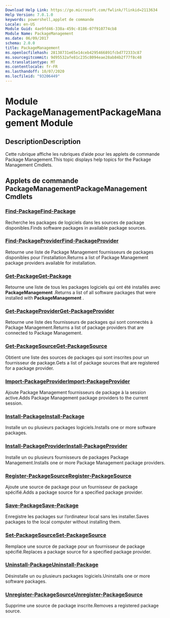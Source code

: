 ```yaml
---
Download Help Link: https://go.microsoft.com/fwlink/?linkid=2113634
Help Version: 7.0.1.0
keywords: powershell,applet de commande
Locale: en-US
Module Guid: 4ae9fd46-338a-459c-8186-07f910774cb8
Module Name: PackageManagement
ms.date: 06/09/2017
schema: 2.0.0
title: PackageManagement
ms.openlocfilehash: 28138731e65e14ceb4295466891fcbd772333c87
ms.sourcegitcommit: 9d95532afe81c235c8094eae28ab84b2f77f8c48
ms.translationtype: MT
ms.contentlocale: fr-FR
ms.lasthandoff: 10/07/2020
ms.locfileid: "93206449"
---
```

# <span data-ttu-id="e2dca-103">Module PackageManagement</span><span class="sxs-lookup"><span data-stu-id="e2dca-103">PackageManagement Module</span></span>

## <span data-ttu-id="e2dca-104">Description</span><span class="sxs-lookup"><span data-stu-id="e2dca-104">Description</span></span>

<span data-ttu-id="e2dca-105">Cette rubrique affiche les rubriques d’aide pour les applets de commande Package Management.</span><span class="sxs-lookup"><span data-stu-id="e2dca-105">This topic displays help topics for the Package Management Cmdlets.</span></span>

## <span data-ttu-id="e2dca-106">Applets de commande PackageManagement</span><span class="sxs-lookup"><span data-stu-id="e2dca-106">PackageManagement Cmdlets</span></span>

### [<span data-ttu-id="e2dca-107">Find-Package</span><span class="sxs-lookup"><span data-stu-id="e2dca-107">Find-Package</span></span>](Find-Package.md)
<span data-ttu-id="e2dca-108">Recherche les packages de logiciels dans les sources de package disponibles.</span><span class="sxs-lookup"><span data-stu-id="e2dca-108">Finds software packages in available package sources.</span></span>

### [<span data-ttu-id="e2dca-109">Find-PackageProvider</span><span class="sxs-lookup"><span data-stu-id="e2dca-109">Find-PackageProvider</span></span>](Find-PackageProvider.md)
<span data-ttu-id="e2dca-110">Retourne une liste de Package Management fournisseurs de packages disponibles pour l’installation.</span><span class="sxs-lookup"><span data-stu-id="e2dca-110">Returns a list of Package Management package providers available for installation.</span></span>

### [<span data-ttu-id="e2dca-111">Get-Package</span><span class="sxs-lookup"><span data-stu-id="e2dca-111">Get-Package</span></span>](Get-Package.md)
<span data-ttu-id="e2dca-112">Retourne une liste de tous les packages logiciels qui ont été installés avec **PackageManagement** .</span><span class="sxs-lookup"><span data-stu-id="e2dca-112">Returns a list of all software packages that were installed with **PackageManagement** .</span></span>

### [<span data-ttu-id="e2dca-113">Get-PackageProvider</span><span class="sxs-lookup"><span data-stu-id="e2dca-113">Get-PackageProvider</span></span>](Get-PackageProvider.md)
<span data-ttu-id="e2dca-114">Retourne une liste des fournisseurs de packages qui sont connectés à Package Management.</span><span class="sxs-lookup"><span data-stu-id="e2dca-114">Returns a list of package providers that are connected to Package Management.</span></span>

### [<span data-ttu-id="e2dca-115">Get-PackageSource</span><span class="sxs-lookup"><span data-stu-id="e2dca-115">Get-PackageSource</span></span>](Get-PackageSource.md)
<span data-ttu-id="e2dca-116">Obtient une liste des sources de packages qui sont inscrites pour un fournisseur de package.</span><span class="sxs-lookup"><span data-stu-id="e2dca-116">Gets a list of package sources that are registered for a package provider.</span></span>

### [<span data-ttu-id="e2dca-117">Import-PackageProvider</span><span class="sxs-lookup"><span data-stu-id="e2dca-117">Import-PackageProvider</span></span>](Import-PackageProvider.md)
<span data-ttu-id="e2dca-118">Ajoute Package Management fournisseurs de package à la session active.</span><span class="sxs-lookup"><span data-stu-id="e2dca-118">Adds Package Management package providers to the current session.</span></span>

### [<span data-ttu-id="e2dca-119">Install-Package</span><span class="sxs-lookup"><span data-stu-id="e2dca-119">Install-Package</span></span>](Install-Package.md)
<span data-ttu-id="e2dca-120">Installe un ou plusieurs packages logiciels.</span><span class="sxs-lookup"><span data-stu-id="e2dca-120">Installs one or more software packages.</span></span>

### [<span data-ttu-id="e2dca-121">Install-PackageProvider</span><span class="sxs-lookup"><span data-stu-id="e2dca-121">Install-PackageProvider</span></span>](Install-PackageProvider.md)
<span data-ttu-id="e2dca-122">Installe un ou plusieurs fournisseurs de packages Package Management.</span><span class="sxs-lookup"><span data-stu-id="e2dca-122">Installs one or more Package Management package providers.</span></span>

### [<span data-ttu-id="e2dca-123">Register-PackageSource</span><span class="sxs-lookup"><span data-stu-id="e2dca-123">Register-PackageSource</span></span>](Register-PackageSource.md)
<span data-ttu-id="e2dca-124">Ajoute une source de package pour un fournisseur de package spécifié.</span><span class="sxs-lookup"><span data-stu-id="e2dca-124">Adds a package source for a specified package provider.</span></span>

### [<span data-ttu-id="e2dca-125">Save-Package</span><span class="sxs-lookup"><span data-stu-id="e2dca-125">Save-Package</span></span>](Save-Package.md)
<span data-ttu-id="e2dca-126">Enregistre les packages sur l’ordinateur local sans les installer.</span><span class="sxs-lookup"><span data-stu-id="e2dca-126">Saves packages to the local computer without installing them.</span></span>

### [<span data-ttu-id="e2dca-127">Set-PackageSource</span><span class="sxs-lookup"><span data-stu-id="e2dca-127">Set-PackageSource</span></span>](Set-PackageSource.md)
<span data-ttu-id="e2dca-128">Remplace une source de package pour un fournisseur de package spécifié.</span><span class="sxs-lookup"><span data-stu-id="e2dca-128">Replaces a package source for a specified package provider.</span></span>

### [<span data-ttu-id="e2dca-129">Uninstall-Package</span><span class="sxs-lookup"><span data-stu-id="e2dca-129">Uninstall-Package</span></span>](Uninstall-Package.md)
<span data-ttu-id="e2dca-130">Désinstalle un ou plusieurs packages logiciels.</span><span class="sxs-lookup"><span data-stu-id="e2dca-130">Uninstalls one or more software packages.</span></span>

### [<span data-ttu-id="e2dca-131">Unregister-PackageSource</span><span class="sxs-lookup"><span data-stu-id="e2dca-131">Unregister-PackageSource</span></span>](Unregister-PackageSource.md)
<span data-ttu-id="e2dca-132">Supprime une source de package inscrite.</span><span class="sxs-lookup"><span data-stu-id="e2dca-132">Removes a registered package source.</span></span>
